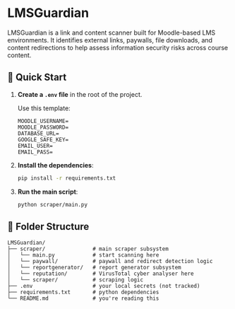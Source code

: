 # LMSGuardian

LMSGuardian is a link and content scanner built for Moodle-based LMS environments. It identifies external links, paywalls, file downloads, and content redirections to help assess information security risks across course content.

## 🚀 Quick Start

1. **Create a `.env` file** in the root of the project.

   Use this template:

   ```env
   MOODLE_USERNAME=
   MOODLE_PASSWORD=
   DATABASE_URL=
   GOOGLE_SAFE_KEY=
   EMAIL_USER=
   EMAIL_PASS=
   ```

2. **Install the dependencies**:

   ```bash
   pip install -r requirements.txt
   ```

3. **Run the main script**:

   ```bash
   python scraper/main.py
   ```

## 📁 Folder Structure

```
LMSGuardian/
├── scraper/               # main scraper subsystem
│   └── main.py            # start scanning here
│   └── paywall/           # paywall and redirect detection logic
│   └── reportgenerator/   # report generator subsystem
│   └── reputation/        # VirusTotal cyber analyser here
│   └── scraper/           # scraping logic
├── .env                   # your local secrets (not tracked)
├── requirements.txt       # python dependencies
└── README.md              # you're reading this
```
